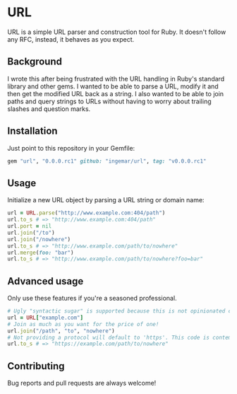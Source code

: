 # URL

URL is a simple URL parser and construction tool for Ruby. It doesn't follow any RFC, instead, it behaves as you expect.

## Background
I wrote this after being frustrated with the URL handling in Ruby's standard library and other gems. I wanted to be able to parse a URL, modify it and then get the modified URL back as a string. I also wanted to be able to join paths and query strings to URLs without having to worry about trailing slashes and question marks.

## Installation
Just point to this repository in your Gemfile:
```ruby
gem "url", "0.0.0.rc1" github: "ingemar/url", tag: "v0.0.0.rc1"
```

## Usage
Initialize a new URL object by parsing a URL string or domain name:
```ruby
url = URL.parse("http://www.example.com:404/path")
url.to_s # => "http://www.example.com:404/path"
url.port = nil
url.join("/to")
url.join("/nowhere")
url.to_s # => "http://www.example.com/path/to/nowhere"
url.merge(foo: "bar")
url.to_s # => "http://www.example.com/path/to/nowhere?foo=bar"
```

## Advanced usage
Only use these features if you're a seasoned professional.
```ruby
# Ugly "syntactic sugar" is supported because this is not opinionated code ;pPppPpPPPpp
url = URL["example.com"]
# Join as much as you want for the price of one!
url.join("/path", "to", "nowhere")
# Not providing a protocol will default to 'https'. This code is contemporary.
url.to_s # => "https://example.com/path/to/nowhere"
```

## Contributing

Bug reports and pull requests are always welcome!
